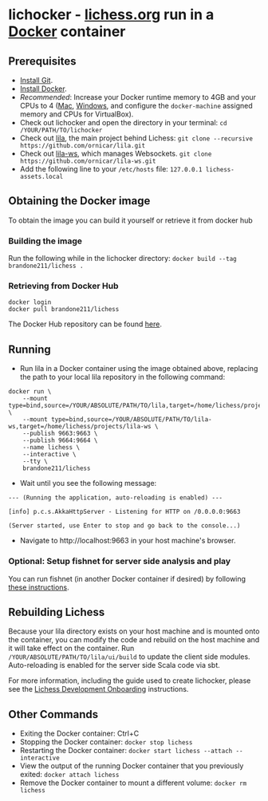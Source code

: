 # lichocker - [lichess.org](https://lichess.org) run in a [Docker](https://www.docker.com/) container

## Prerequisites

* [Install Git](https://git-scm.com/downloads).
* [Install Docker](https://docs.docker.com/install/]).
* *Recommended*: Increase your Docker runtime memory to 4GB and your CPUs to 4 ([Mac](https://docs.docker.com/docker-for-mac/#advanced), [Windows](https://docs.docker.com/docker-for-windows/#advanced), and configure the `docker-machine` assigned memory and CPUs for VirtualBox).
* Check out lichocker and open the directory in your terminal: `cd /YOUR/PATH/TO/lichocker`
* Check out [lila](https://github.com/ornicar/lila), the main project behind Lichess: `git clone --recursive https://github.com/ornicar/lila.git`
* Check out [lila-ws](https://github.com/ornicar/lila-ws), which manages Websockets. `git clone https://github.com/ornicar/lila-ws.git`
* Add the following line to your `/etc/hosts` file: `127.0.0.1 lichess-assets.local`

## Obtaining the Docker image

To obtain the image you can build it yourself or retrieve it from docker hub

### Building the image

Run the following while in the lichocker directory: `docker build --tag brandone211/lichess .`

### Retrieving from Docker Hub

```
docker login
docker pull brandone211/lichess
```

The Docker Hub repository can be found [here](https://hub.docker.com/r/brandone211/lichess/).

## Running

* Run lila in a Docker container using the image obtained above, replacing the path to your local lila repository in the following command:

```
docker run \
    --mount type=bind,source=/YOUR/ABSOLUTE/PATH/TO/lila,target=/home/lichess/projects/lila \
    --mount type=bind,source=/YOUR/ABSOLUTE/PATH/TO/lila-ws,target=/home/lichess/projects/lila-ws \
    --publish 9663:9663 \
    --publish 9664:9664 \
    --name lichess \
    --interactive \
    --tty \
    brandone211/lichess
```

* Wait until you see the following message:

```
--- (Running the application, auto-reloading is enabled) ---

[info] p.c.s.AkkaHttpServer - Listening for HTTP on /0.0.0.0:9663

(Server started, use Enter to stop and go back to the console...)
```

* Navigate to http://localhost:9663 in your host machine's browser.

### Optional: Setup fishnet for server side analysis and play

You can run fishnet (in another Docker container if desired) by following [these instructions](https://github.com/niklasf/fishnet).

## Rebuilding Lichess

Because your lila directory exists on your host machine and is mounted onto the container, you can modify the code and rebuild on the host machine and it will take effect on the container. Run `/YOUR/ABSOLUTE/PATH/TO/lila/ui/build` to update the client side modules. Auto-reloading is enabled for the server side Scala code via sbt.

For more information, including the guide used to create lichocker, please see the [Lichess Development Onboarding](https://github.com/ornicar/lila/wiki/Lichess-Development-Onboarding) instructions.

## Other Commands

* Exiting the Docker container: Ctrl+C
* Stopping the Docker container: `docker stop lichess`
* Restarting the Docker container: `docker start lichess --attach --interactive`
* View the output of the running Docker container that you previously exited: `docker attach lichess`
* Remove the Docker container to mount a different volume: `docker rm lichess`
